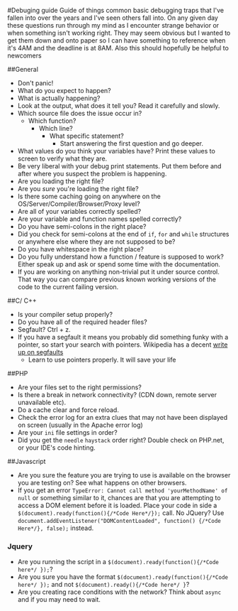 #Debuging guide
Guide of things common basic debugging traps that I've fallen into over the years and I've seen others fall into. On any given day these questions run through my mind as I encounter strange behavior or when something isn't working right. They may seem obvious but I wanted to get them down and onto paper so I can have something to reference when it's 4AM and the deadline is at 8AM. Also this should hopefully be helpful to newcomers

##General

* Don't panic!
* What do you expect to happen?
* What is actually happening?
* Look at the output, what does it tell you? Read it carefully and slowly.
* Which source file does the issue occur in? 
	* Which function? 
 		* Which line?
  	 		* What specific statement?
	  	 		* Start answering the first question and go deeper.
* What values do you think your variables have? Print these values to screen to verify what they are.
* Be very liberal with your debug print statements. Put them before and after where you suspect the problem is happening.
* Are you loading the right file?
* Are you *sure* you're loading the right file?
* Is there some caching going on anywhere on the OS/Server/Compiler/Browser/Proxy level?
* Are all of your variables correctly spelled?
* Are your variable and function names spelled correctly?
* Do you have semi-colons in the right place?
* Did you check for semi-colons at the end of `if`, `for` and `while` structures or anywhere else where they are not supposed to be?
* Do you have whitespace in the right place?
* Do you fully understand how a function / feature is supposed to work? Either speak up and ask or spend some time with the documentation.
* If you are working on anything non-trivial put it under source control. That way you can compare previous known working versions of the code to the current failing version.

##C/ C++
* Is your compiler setup properly?
* Do you have all of the required header files?
* Segfault? Ctrl + z.
 * If you have a segfault it means you probably did something funky with a pointer, so start your search with pointers. Wikipedia has a decent [write up on segfaults](http://en.wikipedia.org/wiki/Segmentation_fault)
     * Learn to use pointers properly. It will save your life

##PHP

* Are your files set to the right permissions?
* Is there a break in network connectivity? (CDN down, remote server unavailable etc).
* Do a cache clear and force reload.
* Check the error log for an extra clues that may not have been displayed on screen (usually in the Apache error log)
* Are your `ini` file settings in order?
* Did you get the `needle` `haystack` order right? Double check on PHP.net, or your IDE's code hinting.


##Javascript

* Are you sure the feature you are trying to use is available on the browser you are testing on? See what happens on other browsers.
* If you get an error `TypeError: Cannot call method 'yourMethodName' of null` or something similar to it, chances are that you are attempting to access a DOM element before it is loaded. Place your code in side a `$(document).ready(function(){/*Code Here*/});` call. No JQuery? Use `document.addEventListener("DOMContentLoaded", function() {/*Code Here*/}, false);` instead.

### Jquery

* Are you running the script in a `$(document).ready(function(){/*Code here*/ });`?
* Are you sure you have the format `$(document).ready(function(){/*Code here*/ });` and not `$(document).ready(){/*Code here*/ }`?
* Are you creating race conditions with the network? Think about `async` and if you may need to wait.
